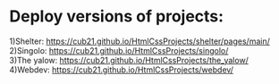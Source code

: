 # Deploy versions of projects:
1)Shelter: https://cub21.github.io/HtmlCssProjects/shelter/pages/main/  
2)Singolo: https://cub21.github.io/HtmlCssProjects/singolo/  
3)The yalow: https://cub21.github.io/HtmlCssProjects/the_yalow/  
4)Webdev: https://cub21.github.io/HtmlCssProjects/webdev/  
 


